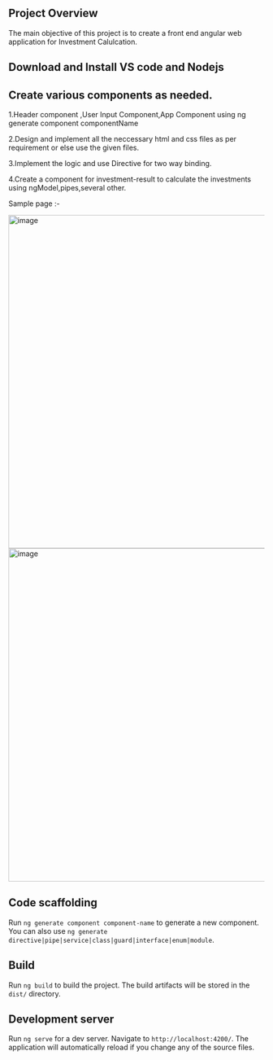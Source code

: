 ## Project Overview
The main objective of this project is to create a front end angular web application for Investment Calulcation.


## Download and Install VS code and Nodejs
## Create various components as needed.
1.Header component ,User Input Component,App Component using ng generate component componentName

2.Design and implement all the neccessary html and css files as per requirement or else use the given files.

3.Implement the logic and use Directive for two way binding.

4.Create a component for investment-result to calculate the investments using ngModel,pipes,several other.

Sample page :-

<img width="655" alt="image" src="https://github.com/user-attachments/assets/149b43b9-3d8f-4222-9185-5ff0356484b5" />
<img width="655" alt="image" src="https://github.com/user-attachments/assets/81d184e9-7893-4d6c-beaa-80e0f9849193" />


## Code scaffolding

Run `ng generate component component-name` to generate a new component. You can also use `ng generate directive|pipe|service|class|guard|interface|enum|module`.

## Build

Run `ng build` to build the project. The build artifacts will be stored in the `dist/` directory.

## Development server

Run `ng serve` for a dev server. Navigate to `http://localhost:4200/`. The application will automatically reload if you change any of the source files.
